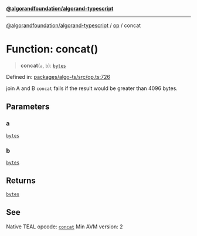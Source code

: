 [**@algorandfoundation/algorand-typescript**](../../../README.md)

***

[@algorandfoundation/algorand-typescript](../../../README.md) / [op](../README.md) / concat

# Function: concat()

> **concat**(`a`, `b`): [`bytes`](../../../type-aliases/bytes.md)

Defined in: [packages/algo-ts/src/op.ts:726](https://github.com/algorandfoundation/puya-ts/blob/89ee9cf9a58d93e3ffbb727cfadf537835799a71/packages/algo-ts/src/op.ts#L726)

join A and B
`concat` fails if the result would be greater than 4096 bytes.

## Parameters

### a

[`bytes`](../../../type-aliases/bytes.md)

### b

[`bytes`](../../../type-aliases/bytes.md)

## Returns

[`bytes`](../../../type-aliases/bytes.md)

## See

Native TEAL opcode: [`concat`](https://developer.algorand.org/docs/get-details/dapps/avm/teal/opcodes/v10/#concat)
Min AVM version: 2
